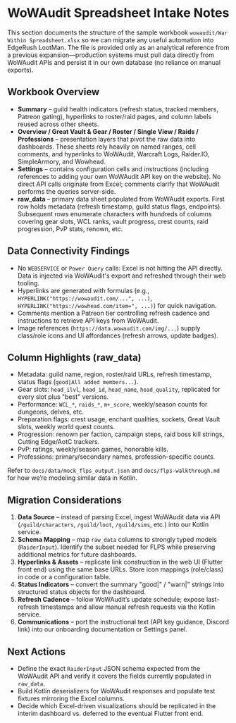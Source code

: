 # WoWAudit Spreadsheet Intake Notes

This section documents the structure of the sample workbook `wowaudit/War Within Spreadsheet.xlsx` so we can migrate any useful automation into EdgeRush LootMan. The file is provided only as an analytical reference from a previous expansion—production systems must pull data directly from WoWAudit APIs and persist it in our own database (no reliance on manual exports).

## Workbook Overview
- **Summary** – guild health indicators (refresh status, tracked members, Patreon gating), hyperlinks to roster/raid pages, and column labels reused across other sheets.
- **Overview / Great Vault & Gear / Roster / Single View / Raids / Professions** – presentation layers that pivot the raw data into dashboards. These sheets rely heavily on named ranges, cell comments, and hyperlinks to WoWAudit, Warcraft Logs, Raider.IO, SimpleArmory, and Wowhead.
- **Settings** – contains configuration cells and instructions (including references to adding your own WoWAudit API key on the website). No direct API calls originate from Excel; comments clarify that WoWAudit performs the queries server-side.
- **raw_data** – primary data sheet populated from WoWAudit exports. First row holds metadata (refresh timestamp, guild status flags, endpoints). Subsequent rows enumerate characters with hundreds of columns covering gear slots, WCL ranks, vault progress, crest counts, raid progression, PvP stats, renown, etc.

## Data Connectivity Findings
- No `WEBSERVICE` or `Power Query` calls: Excel is not hitting the API directly. Data is injected via WoWAudit's export and refreshed through their web tooling.
- Hyperlinks are generated with formulas (e.g., `HYPERLINK("https://wowaudit.com/...", ...)`, `HYPERLINK("https://wowhead.com/item=", ...)`) for quick navigation.
- Comments mention a Patreon tier controlling refresh cadence and instructions to retrieve API keys from WoWAudit.
- Image references (`https://data.wowaudit.com/img/...`) supply class/role icons and UI affordances (refresh arrows, update badges).

## Column Highlights (raw_data)
- Metadata: guild name, region, roster/raid URLs, refresh timestamp, status flags (`good|All added members...`).
- Gear slots: `head_ilvl`, `head_id`, `head_name`, `head_quality`, replicated for every slot plus "best" versions.
- Performance: `WCL_*`, `raids_*`, `m+_score`, weekly/season counts for dungeons, delves, etc.
- Preparation flags: crest usage, enchant qualities, sockets, Great Vault slots, weekly world quest counts.
- Progression: renown per faction, campaign steps, raid boss kill strings, Cutting Edge/AotC trackers.
- PvP: ratings, weekly/season games, honorable kills.
- Professions: primary/secondary names, profession-specific counts.

Refer to `docs/data/mock_flps_output.json` and `docs/flps-walkthrough.md` for how we’re modeling similar data in Kotlin.

## Migration Considerations
1. **Data Source** – instead of parsing Excel, ingest WoWAudit data via API (`/guild/characters`, `/guild/loot`, `/guild/sims`, etc.) into our Kotlin service.
2. **Schema Mapping** – map `raw_data` columns to strongly typed models (`RaiderInput`). Identify the subset needed for FLPS while preserving additional metrics for future dashboards.
3. **Hyperlinks & Assets** – replicate link construction in the web UI (Flutter front end) using the same base URLs. Store icon mappings (role/class) in code or a configuration table.
4. **Status Indicators** – convert the summary "good|" / "warn|" strings into structured status objects for the dashboard.
5. **Refresh Cadence** – follow WoWAudit’s update schedule; expose last-refresh timestamps and allow manual refresh requests via the Kotlin service.
6. **Communications** – port the instructional text (API key guidance, Discord link) into our onboarding documentation or Settings panel.

## Next Actions
- Define the exact `RaiderInput` JSON schema expected from the WoWAudit API and verify it covers the fields currently populated in `raw_data`.
- Build Kotlin deserializers for WoWAudit responses and populate test fixtures mirroring the Excel columns.
- Decide which Excel-driven visualizations should be replicated in the interim dashboard vs. deferred to the eventual Flutter front end.
